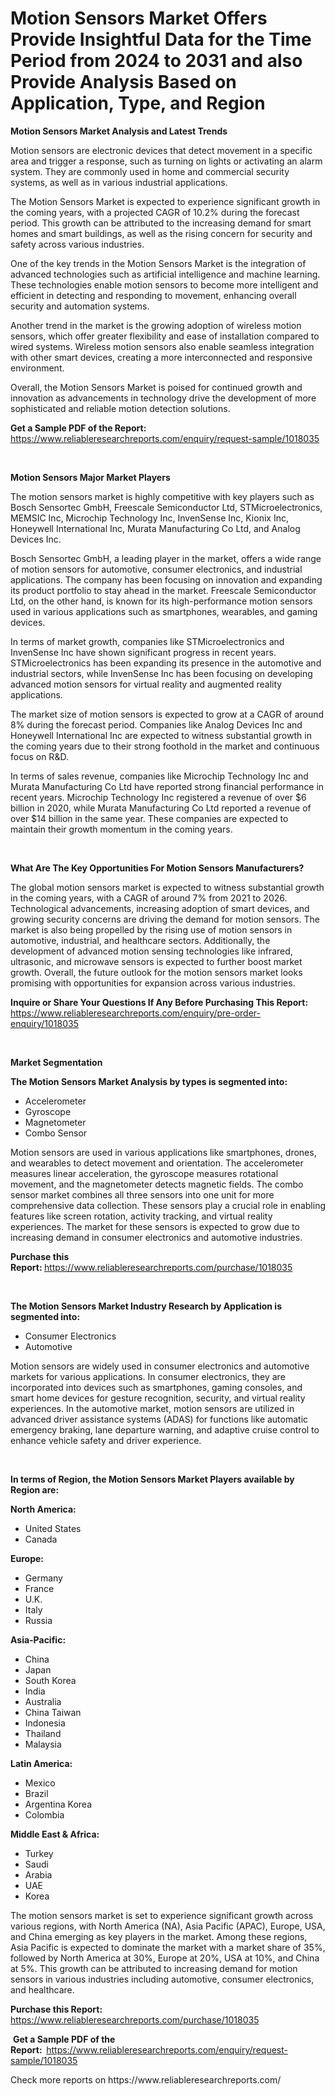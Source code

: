 <p><h1>Motion Sensors Market Offers Provide Insightful Data for the Time Period from 2024 to 2031 and also Provide Analysis Based on Application, Type, and Region</h1></p><p><strong>Motion Sensors Market Analysis and Latest Trends</strong></p>
<p><p>Motion sensors are electronic devices that detect movement in a specific area and trigger a response, such as turning on lights or activating an alarm system. They are commonly used in home and commercial security systems, as well as in various industrial applications.</p><p>The Motion Sensors Market is expected to experience significant growth in the coming years, with a projected CAGR of 10.2% during the forecast period. This growth can be attributed to the increasing demand for smart homes and smart buildings, as well as the rising concern for security and safety across various industries.</p><p>One of the key trends in the Motion Sensors Market is the integration of advanced technologies such as artificial intelligence and machine learning. These technologies enable motion sensors to become more intelligent and efficient in detecting and responding to movement, enhancing overall security and automation systems.</p><p>Another trend in the market is the growing adoption of wireless motion sensors, which offer greater flexibility and ease of installation compared to wired systems. Wireless motion sensors also enable seamless integration with other smart devices, creating a more interconnected and responsive environment.</p><p>Overall, the Motion Sensors Market is poised for continued growth and innovation as advancements in technology drive the development of more sophisticated and reliable motion detection solutions.</p></p>
<p><strong>Get a Sample PDF of the Report:&nbsp;</strong> <a href="https://www.reliableresearchreports.com/enquiry/request-sample/1018035">https://www.reliableresearchreports.com/enquiry/request-sample/1018035</a></p>
<p>&nbsp;</p>
<p><strong>Motion Sensors Major Market Players</strong></p>
<p><p>The motion sensors market is highly competitive with key players such as Bosch Sensortec GmbH, Freescale Semiconductor Ltd, STMicroelectronics, MEMSIC Inc, Microchip Technology Inc, InvenSense Inc, Kionix Inc, Honeywell International Inc, Murata Manufacturing Co Ltd, and Analog Devices Inc. </p><p>Bosch Sensortec GmbH, a leading player in the market, offers a wide range of motion sensors for automotive, consumer electronics, and industrial applications. The company has been focusing on innovation and expanding its product portfolio to stay ahead in the market. Freescale Semiconductor Ltd, on the other hand, is known for its high-performance motion sensors used in various applications such as smartphones, wearables, and gaming devices.</p><p>In terms of market growth, companies like STMicroelectronics and InvenSense Inc have shown significant progress in recent years. STMicroelectronics has been expanding its presence in the automotive and industrial sectors, while InvenSense Inc has been focusing on developing advanced motion sensors for virtual reality and augmented reality applications.</p><p>The market size of motion sensors is expected to grow at a CAGR of around 8% during the forecast period. Companies like Analog Devices Inc and Honeywell International Inc are expected to witness substantial growth in the coming years due to their strong foothold in the market and continuous focus on R&D.</p><p>In terms of sales revenue, companies like Microchip Technology Inc and Murata Manufacturing Co Ltd have reported strong financial performance in recent years. Microchip Technology Inc registered a revenue of over $6 billion in 2020, while Murata Manufacturing Co Ltd reported a revenue of over $14 billion in the same year. These companies are expected to maintain their growth momentum in the coming years.</p></p>
<p>&nbsp;</p>
<p><strong>What Are The Key Opportunities For Motion Sensors Manufacturers?</strong></p>
<p><p>The global motion sensors market is expected to witness substantial growth in the coming years, with a CAGR of around 7% from 2021 to 2026. Technological advancements, increasing adoption of smart devices, and growing security concerns are driving the demand for motion sensors. The market is also being propelled by the rising use of motion sensors in automotive, industrial, and healthcare sectors. Additionally, the development of advanced motion sensing technologies like infrared, ultrasonic, and microwave sensors is expected to further boost market growth. Overall, the future outlook for the motion sensors market looks promising with opportunities for expansion across various industries.</p></p>
<p><strong>Inquire or Share Your Questions If Any Before Purchasing This Report:</strong> <a href="https://www.reliableresearchreports.com/enquiry/pre-order-enquiry/1018035">https://www.reliableresearchreports.com/enquiry/pre-order-enquiry/1018035</a></p>
<p>&nbsp;</p>
<p><strong>Market Segmentation</strong></p>
<p><strong>The Motion Sensors Market Analysis by types is segmented into:</strong></p>
<p><ul><li>Accelerometer</li><li>Gyroscope</li><li>Magnetometer</li><li>Combo Sensor</li></ul></p>
<p><p>Motion sensors are used in various applications like smartphones, drones, and wearables to detect movement and orientation. The accelerometer measures linear acceleration, the gyroscope measures rotational movement, and the magnetometer detects magnetic fields. The combo sensor market combines all three sensors into one unit for more comprehensive data collection. These sensors play a crucial role in enabling features like screen rotation, activity tracking, and virtual reality experiences. The market for these sensors is expected to grow due to increasing demand in consumer electronics and automotive industries.</p></p>
<p><strong>Purchase this Report:&nbsp;</strong><a href="https://www.reliableresearchreports.com/purchase/1018035">https://www.reliableresearchreports.com/purchase/1018035</a></p>
<p>&nbsp;</p>
<p><strong>The Motion Sensors Market Industry Research by Application is segmented into:</strong></p>
<p><ul><li>Consumer Electronics</li><li>Automotive</li></ul></p>
<p><p>Motion sensors are widely used in consumer electronics and automotive markets for various applications. In consumer electronics, they are incorporated into devices such as smartphones, gaming consoles, and smart home devices for gesture recognition, security, and virtual reality experiences. In the automotive market, motion sensors are utilized in advanced driver assistance systems (ADAS) for functions like automatic emergency braking, lane departure warning, and adaptive cruise control to enhance vehicle safety and driver experience.</p></p>
<p>&nbsp;</p>
<p><strong>In terms of Region, the Motion Sensors Market Players available by Region are:</strong></p>
<p>
    <p> <strong> North America: </strong>
        <ul>
            <li>United States</li>
            <li>Canada</li>
        </ul>
        </p> 
    <p> <strong> Europe: </strong>
        <ul>
            <li>Germany</li>
            <li>France</li>
            <li>U.K.</li>
            <li>Italy</li>
            <li>Russia</li>
        </ul>
        </p> 
    <p> <strong> Asia-Pacific: </strong>
        <ul>
            <li>China</li>
            <li>Japan</li>
            <li>South Korea</li>
            <li>India</li>
            <li>Australia</li>
            <li>China Taiwan</li>
            <li>Indonesia</li>
            <li>Thailand</li>
            <li>Malaysia</li>
        </ul>
        </p> 
    <p> <strong> Latin America: </strong>
        <ul>
            <li>Mexico</li>
            <li>Brazil</li>
            <li>Argentina Korea</li>
            <li>Colombia</li>
        </ul>
        </p> 
    <p> <strong> Middle East & Africa: </strong>
        <ul>
            <li>Turkey</li>
            <li>Saudi</li>
            <li>Arabia</li>
            <li>UAE</li>
            <li>Korea</li>
        </ul>
    </p>
    </p>
<p><p>The motion sensors market is set to experience significant growth across various regions, with North America (NA), Asia Pacific (APAC), Europe, USA, and China emerging as key players in the market. Among these regions, Asia Pacific is expected to dominate the market with a market share of 35%, followed by North America at 30%, Europe at 20%, USA at 10%, and China at 5%. This growth can be attributed to increasing demand for motion sensors in various industries including automotive, consumer electronics, and healthcare.</p></p>
<p><strong>Purchase this Report: </strong><a href="https://www.reliableresearchreports.com/purchase/1018035">https://www.reliableresearchreports.com/purchase/1018035</a></p>
<p>&nbsp;<strong>Get a Sample PDF of the Report:&nbsp;&nbsp;</strong><a href="https://www.reliableresearchreports.com/enquiry/request-sample/1018035">https://www.reliableresearchreports.com/enquiry/request-sample/1018035</a></p>
<p><strong></strong></p>
<p>Check more reports on https://www.reliableresearchreports.com/</p>